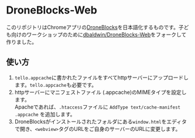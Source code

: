 # DroneBlocks-Web

このリポジトリはChromeアプリの[DroneBlocks](https://chrome.google.com/webstore/detail/droneblocks/nbfahmffcopanponfpkefngbijhbnffa)を日本語化するものです。子ども向けのワークショップのために[dbaldwin/DroneBlocks-Web](https://github.com/dbaldwin/DroneBlocks-Web)をフォークして作りました。

## 使い方

1. `tello.appcache`に書かれたファイルをすべてhttpサーバーにアップロードします。`tello.appcache`も必要です。
2. httpサーバーにマニフェストファイル (.appcache)のMIMEタイプを設定します。  
Apacheであれば、`.htaccess`ファイルに `AddType text/cache-manifest .appcache` を追加します。
3. DroneBlocksがインストールされたフォルダにある`window.html`をエディタで開き、`<webview>`タグのURLをご自身のサーバーのURLに変更します。
